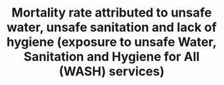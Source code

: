 ---
data_non_statistical: true
goal_meta_link: http://unstats.un.org/sdgs/files/metadata-compilation/Metadata-Goal-3.pdf
goal_meta_link_page: 35
graph: null
graph_status_notes: unk
graph_title: Mortality rate attributed to unsafe water, unsafe sanitation and lack
  of hygiene (exposure to unsafe Water, Sanitation and Hygiene for All (WASH) services)
graph_type: null
graph_type_description: EPA does not have data
has_metadata: false
indicator: 3.9.2
indicator_name: Mortality rate attributed to unsafe water, unsafe sanitation and lack
  of hygiene (exposure to unsafe Water, Sanitation and Hygiene for All (WASH) services)
indicator_variable: null
layout: indicator
permalink: /3-9-2/
published: true
reporting_status: notstarted
sdg_goal: 3
source_active_1: true
source_notes_1: null
source_title_1: null
target: By 2030, substantially reduce the number of deaths and illnesses from hazardous
  chemicals and air, water and soil pollution and contamination.
target_id: '3.9'
title: Mortality rate attributed to unsafe water, unsafe sanitation and lack of hygiene
  (exposure to unsafe Water, Sanitation and Hygiene for All (WASH) services)
un_custodial_agency: 'WHO (Partnering Agencies: UNEP)'
un_designated_tier: '2'
variable_description: null
variable_notes: null
---